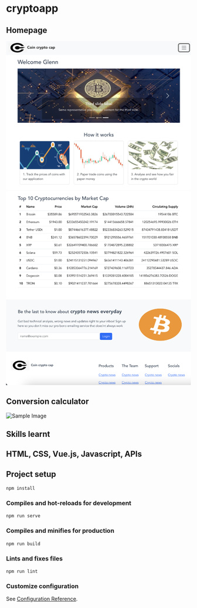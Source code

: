 # cryptoapp
## Homepage
![Sample Image](dis/Screenshot%202023-11-17%20at%204.53.41%20AM.png)
![Sample Image](dis/Screenshot%202023-11-17%20at%203.38.43%20AM.png)
## Conversion calculator
![Sample Image](dis/Screenshot%202023-11-17%20at%204.53.48%40AM.png)

## Skills learnt
HTML, CSS, Vue.js, Javascript, APIs 
------------------------------------------------------------------------
## Project setup
```
npm install
```

### Compiles and hot-reloads for development
```
npm run serve
```

### Compiles and minifies for production
```
npm run build
```

### Lints and fixes files
```
npm run lint
```

### Customize configuration
See [Configuration Reference](https://cli.vuejs.org/config/).

